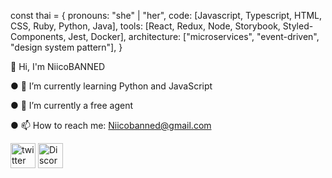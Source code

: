 
const thai = {
  pronouns: "she" | "her",
  code: [Javascript, Typescript, HTML, CSS, Ruby, Python, Java],
  tools: [React, Redux, Node, Storybook, Styled-Components, Jest, Docker],
  architecture: ["microservices", "event-driven", "design system pattern"],
}


👋 Hi, I'm NiicoBANNED

● 🌱 I’m currently learning Python and JavaScript

● 🔭 I’m currently a free agent

● 📫 How to reach me: Niicobanned@gmail.com

[<img src='https://rcasesoresfinancieros.com/imgs/twitter.png' alt='twitter' height='40'>](https://twitter.com/NiicoBANNED) [<img src='https://cdn4.iconfinder.com/data/icons/logos-and-brands/512/91_Discord_logo_logos-512.png' alt='Discord' height='40'>](https://discord.gg/pWRDMdKvAf)


